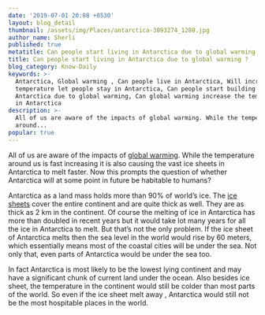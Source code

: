 ```yaml
---
date: '2019-07-01 20:08 +0530'
layout: blog_detail
thumbnail: /assets/img/Places/antarctica-3093274_1280.jpg
author_name: Sherli
published: true
metatitle: Can people start living in Antarctica due to global warming ? - Toknowisgood
title: Can people start living in Antarctica due to global warming ?
blog_category: Know-Daily
keywords: >-
  Antarctica, Global warming , Can people live in Antarctica, Will increasing
  temperature let people stay in Antarctica, Can people start building houses in
  Antarctica due to global warming, Can global warming increase the temperature
  in Antarctica
description: >-
  All of us are aware of the impacts of global warming. While the temperature
  around...
popular: true
---
```


All of us are aware of the impacts of [global warming](https://en.wikipedia.org/wiki/Global_warming). While the temperature around us is fast increasing it is also causing the vast ice sheets in Antarctica to melt faster. Now this prompts the question of whether Antarctica will at some point in future be habitable to humans?

Antarctica as a land mass holds more than 90% of world’s ice. The [ice sheets](https://en.wikipedia.org/wiki/Antarctic_ice_sheet) cover the entire continent and are quite thick as well. They are as thick as 2 km in the continent. Of course the melting of ice in Antarctica has more than doubled in recent years but it would take lot many years for all the ice in Antarctica to melt. But that’s not the only problem. If the ice sheet of Antarctica melts then the sea level in the world would rise by 60 meters, which essentially means most of the coastal cities will be under the sea. Not only that, even parts of Antarctica would be under the sea too. 

In fact Antarctica is most likely to be the lowest lying continent and may have a significant chunk of current land under the ocean. Also besides ice sheet, the temperature in the continent would still be colder than most parts of the world. So even if the ice sheet melt away , Antarctica  would still not be the most hospitable places in the world.
